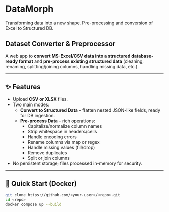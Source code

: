 # DataMorph
Transforming data into a new shape. Pre-processing and conversion of Excel to Structured DB.

## Dataset Converter & Preprocessor

A web app to **convert MS-Excel/CSV data into a structured database-ready format** and **pre-process existing structured data** (cleaning, renaming, splitting/joining columns, handling missing data, etc.).

---

## ✨ Features
- Upload **CSV or XLSX** files.
- Two main modes:
  - **Convert to Structured Data** – flatten nested JSON-like fields, ready for DB ingestion.
  - **Pre-process Data** – rich operations:
    - Capitalize/normalize column names
    - Strip whitespace in headers/cells
    - Handle encoding errors
    - Rename columns via map or regex
    - Handle missing values (fill/drop)
    - Remove duplicates
    - Split or join columns
- No persistent storage; files processed in-memory for security.

---

## 🚀 Quick Start (Docker)

```bash
git clone https://github.com/<your-user>/<repo>.git
cd <repo>
docker compose up --build
